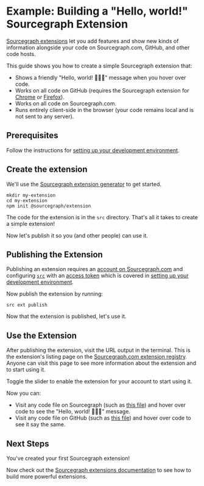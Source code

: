 # Example: Building a "Hello, world!" Sourcegraph Extension

[Sourcegraph extensions](https://github.com/sourcegraph/sourcegraph-extension-api) let you add  features and show new kinds of information alongside your code on Sourcegraph.com, GitHub, and other code hosts.

This guide shows you how to create a simple Sourcegraph extension that:

- Shows a friendly "Hello, world! 🎉🎉🎉" message when you hover over code.
- Works on all code on GitHub (requires the Sourcegraph extension for [Chrome](https://chrome.google.com/webstore/detail/sourcegraph/dgjhfomjieaadpoljlnidmbgkdffpack) or [Firefox](https://addons.mozilla.org/en-US/firefox/addon/sourcegraph/)).
- Works on all code on Sourcegraph.com.
- Runs entirely client-side in the browser (your code remains local and is not sent to any server).

## Prerequisites

Follow the instructions for [setting up your development environment](../docs/development_environment.md).

## Create the extension

We'll use the [Sourcegraph extension generator](https://github.com/sourcegraph/create-extension) to get started.

```shell
mkdir my-extension
cd my-extension
npm init @sourcegraph/extension
```

The code for the extension is in the `src` directory. That's all it takes to create a simple extension! 

Now let's publish it so you (and other people) can use it.

## Publishing the Extension

Publishing an extension requires an [account on Sourcegraph.com](https://sourcegraph.com/sign-up) and configuring [`src`](https://github.com/sourcegraph/src-cli) with an [access token](https://github.com/sourcegraph/src-cli#authentication) which is covered in [setting up your development environment](../docs/development_environment.md).

Now publish the extension by running:

```shell
src ext publish
```

Now that the extension is published, let's use it.

## Use the Extension

After publishing the extension, visit the URL output in the terminal. This is the extension's listing page on the [Sourcegraph.com extension registry](https://sourcegraph.com/extensions). Anyone can visit this page to see more information about the extension and to start using it.

Toggle the slider to enable the extension for your account to start using it.

Now you can:

- Visit any code file on Sourcegraph (such as [this file](https://sourcegraph.com/github.com/ReactiveX/rxjs/-/blob/src/internal/observable/SubscribeOnObservable.ts)) and hover over code to see the "Hello, world! 🎉🎉🎉" message.
- Visit any code file on GitHub (such as [this file](https://github.com/ReactiveX/rxjs/blob/HEAD/src/internal/observable/SubscribeOnObservable.ts)) and hover over code to see it say the same.

## Next Steps

You've created your first Sourcegraph extension!

Now check out the [Sourcegraph extensions documentation](../README.md) to see how to build more powerful extensions.
